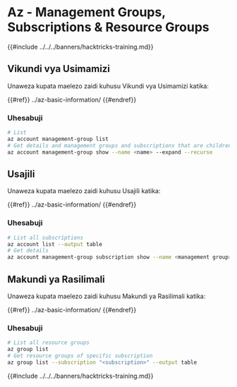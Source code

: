 # Az - Management Groups, Subscriptions & Resource Groups

{{#include ../../../banners/hacktricks-training.md}}

## Vikundi vya Usimamizi

Unaweza kupata maelezo zaidi kuhusu Vikundi vya Usimamizi katika:

{{#ref}}
../az-basic-information/
{{#endref}}

### Uhesabuji
```bash
# List
az account management-group list
# Get details and management groups and subscriptions that are children
az account management-group show --name <name> --expand --recurse
```
## Usajili

Unaweza kupata maelezo zaidi kuhusu Usajili katika:

{{#ref}}
../az-basic-information/
{{#endref}}

### Uhesabuji
```bash
# List all subscriptions
az account list --output table
# Get details
az account management-group subscription show --name <management group> --subscription <subscription>
```
## Makundi ya Rasilimali

Unaweza kupata maelezo zaidi kuhusu Makundi ya Rasilimali katika:

{{#ref}}
../az-basic-information/
{{#endref}}

### Uhesabuji
```bash
# List all resource groups
az group list
# Get resource groups of specific subscription
az group list --subscription "<subscription>" --output table
```
{{#include ../../../banners/hacktricks-training.md}}
